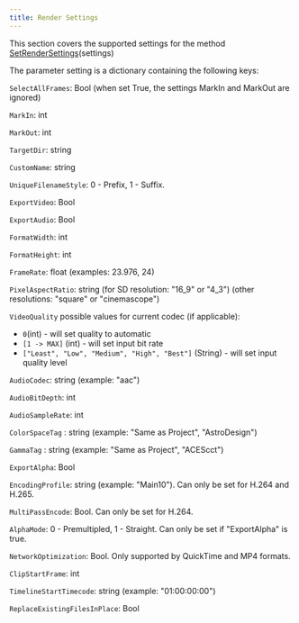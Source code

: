 ```yaml
---
title: Render Settings
---
```


This section covers the supported settings for the method [SetRenderSettings](https://www.notion.so/SetRenderSettings-settings-fc22f5fc5d0f40de8b0dfd45dd8bdd4b?pvs=21)(settings)

The parameter setting is a dictionary containing the following keys:

`SelectAllFrames`: Bool (when set True, the settings MarkIn and MarkOut are ignored)

`MarkIn`: int

`MarkOut`: int

`TargetDir`: string

`CustomName`: string

`UniqueFilenameStyle`: 0 - Prefix, 1 - Suffix.

`ExportVideo`: Bool

`ExportAudio`: Bool

`FormatWidth`: int

`FormatHeight`: int

`FrameRate`: float (examples: 23.976, 24)

`PixelAspectRatio`: string (for SD resolution: "16_9" or "4_3") (other resolutions: "square" or "cinemascope")

`VideoQuality` possible values for current codec (if applicable):

- `0`(int) - will set quality to automatic
- `[1 -> MAX]` (int) - will set input bit rate
- `["Least", "Low", "Medium", "High", "Best"]` (String) - will set input quality level

`AudioCodec`: string (example: "aac")

`AudioBitDepth`: int

`AudioSampleRate`: int

`ColorSpaceTag` : string (example: "Same as Project", "AstroDesign")

`GammaTag` : string (example: "Same as Project", "ACEScct")

`ExportAlpha`: Bool

`EncodingProfile`: string (example: "Main10"). Can only be set for H.264 and H.265.

`MultiPassEncode`: Bool. Can only be set for H.264.

`AlphaMode`: 0 - Premultipled, 1 - Straight. Can only be set if "ExportAlpha" is true.

`NetworkOptimization`: Bool. Only supported by QuickTime and MP4 formats.

`ClipStartFrame`: int

`TimelineStartTimecode`: string (example: "01:00:00:00")

`ReplaceExistingFilesInPlace`: Bool